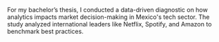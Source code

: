 For my bachelor’s thesis, I conducted a data-driven diagnostic on how analytics impacts market decision-making in Mexico's tech sector. The study analyzed international leaders like Netflix, Spotify, and Amazon to benchmark best practices.
